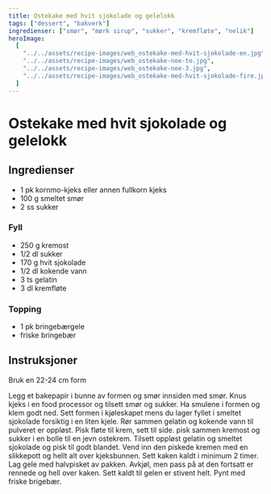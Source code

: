 ```yaml
---
title: Ostekake med hvit sjokolade og gelelokk
tags: ["dessert", "bakverk"]
ingredienser: ["smør", "mørk sirup", "sukker", "kremfløte", "nelik"]
heroImage:
  [
    "../../assets/recipe-images/web_ostekake-med-hvit-sjokolade-en.jpg",
    "../../assets/recipe-images/web_ostekake-noe-to.jpg",
    "../../assets/recipe-images/web_ostekake-noe-3.jpg",
    "../../assets/recipe-images/web_ostekake-med-hvit-sjokolade-fire.jpg",
  ]
---
```


# Ostekake med hvit sjokolade og gelelokk

## Ingredienser

- 1 pk kornmo-kjeks eller annen fullkorn kjeks
- 100 g smeltet smør
- 2 ss sukker

### Fyll

- 250 g kremost
- 1/2 dl sukker
- 170 g hvit sjokolade
- 1/2 dl kokende vann
- 3 ts gelatin
- 3 dl kremfløte

### Topping

- 1 pk bringebærgele
- friske bringebær

## Instruksjoner

Bruk en 22-24 cm form

Legg et bakepapir i bunne av formen og smør innsiden med smør. Knus kjeks i en food processor og tilsett smør og sukker. Ha smulene i formen og klem godt ned. Sett formen i kjøleskapet mens du lager fyllet i smeltet sjokolade forsiktig i en liten kjele. Rør sammen gelatin og kokende vann til pulveret er oppløst. Pisk fløte til krem, sett til side. pisk sammen kremost og sukker i en bolle til en jevn ostekrem. Tilsett oppløst gelatin og smeltet sjokolade og pisk til godt blandet. Vend inn den piskede kremen med en slikkepott og hellt alt over kjeksbunnen. Sett kaken kaldt i minimum 2 timer. Lag gele med halvpisket av pakken. Avkjøl, men pass på at den fortsatt er rennede og hell over kaken. Sett kaldt til gelen er stivent helt. Pynt med friske brigebær.
